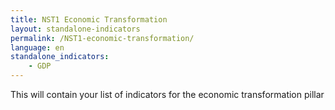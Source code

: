 ```yaml
---
title: NST1 Economic Transformation
layout: standalone-indicators
permalink: /NST1-economic-transformation/
language: en
standalone_indicators:
    - GDP
---
```



This will contain your list of indicators for the economic transformation pillar
